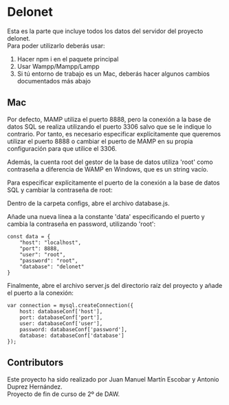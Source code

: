 # Delonet
Esta es la parte que incluye todos los datos del servidor del proyecto delonet.<br>
Para poder utilizarlo deberás usar:
<ol>
    <li> Hacer npm i en el paquete principal </li>
    <li> Usar Wampp/Mampp/Lampp </li>
    <li> Si tú entorno de trabajo es un Mac, deberás hacer algunos cambios documentados más abajo </li>
</ol>

## Mac
Por defecto, MAMP utiliza el puerto 8888, pero la conexión a la base de datos SQL se realiza utilizando el puerto 3306
salvo que se le indique lo contrario. Por tanto, es necesario especificar explícitamente que queremos utilizar el puerto
8888 o cambiar el puerto de MAMP en su propia configuración para que utilice el 3306.

Además, la cuenta root del gestor de la base de datos utiliza 'root' como contraseña a diferencia de WAMP en Windows, que
es un string vacío.

Para especificar explícitamente el puerto de la conexión a la base de datos SQL y cambiar la contraseña de root:

Dentro de la carpeta configs, abre el archivo database.js.

Añade una nueva línea a la constante 'data' especificando el puerto y cambia la contraseña en password, utilizando 'root':

<pre><code>const data = {
    "host": "localhost",
    "port": 8888,
    "user": "root",
    "password": "root",
    "database": "delonet"
}
</code></pre>

Finalmente, abre el archivo server.js del directorio raíz del proyecto y añade el puerto a la conexión:

<pre><code>var connection = mysql.createConnection({
    host: databaseConf['host'],
    port: databaseConf['port'],
    user: databaseConf['user'],
    password: databaseConf['password'],
    database: databaseConf['database']
});
</code></pre>


## Contributors
Este proyecto ha sido realizado por Juan Manuel Martín Escobar y Antonio Duprez Hernández. <br>
Proyecto de fin de curso de 2º de DAW.
